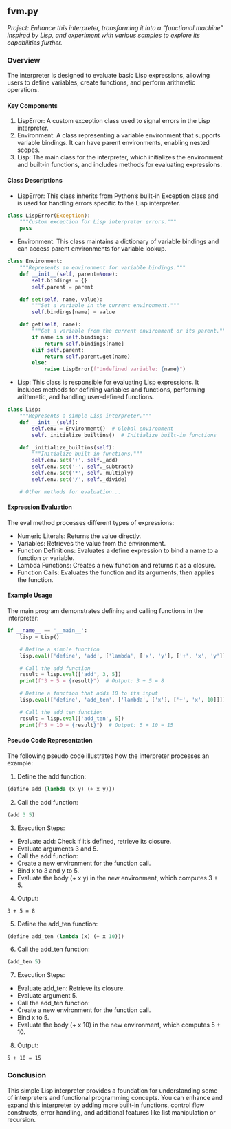 
## fvm.py

*Project: Enhance this interpreter, transforming it into a “functional machine” inspired by Lisp, and experiment with various samples to explore its capabilities further.*

### Overview

The interpreter is designed to evaluate basic Lisp expressions, allowing users to define variables, create functions, and perform arithmetic operations.

#### Key Components

1. LispError: A custom exception class used to signal errors in the Lisp interpreter.
2. Environment: A class representing a variable environment that supports variable bindings. It can have parent environments, enabling nested scopes.
3. Lisp: The main class for the interpreter, which initializes the environment and built-in functions, and includes methods for evaluating expressions.

#### Class Descriptions

* LispError: This class inherits from Python’s built-in Exception class and is used for handling errors specific to the Lisp interpreter.

```python
class LispError(Exception):
    """Custom exception for Lisp interpreter errors."""
    pass
```

* Environment: This class maintains a dictionary of variable bindings and can access parent environments for variable lookup.

```python
class Environment:
    """Represents an environment for variable bindings."""
    def __init__(self, parent=None):
        self.bindings = {}
        self.parent = parent

    def set(self, name, value):
        """Set a variable in the current environment."""
        self.bindings[name] = value

    def get(self, name):
        """Get a variable from the current environment or its parent."""
        if name in self.bindings:
            return self.bindings[name]
        elif self.parent:
            return self.parent.get(name)
        else:
            raise LispError(f"Undefined variable: {name}")
```

* Lisp: This class is responsible for evaluating Lisp expressions. It includes methods for defining variables and functions, performing arithmetic, and handling user-defined functions.

```python
class Lisp:
    """Represents a simple Lisp interpreter."""
    def __init__(self):
        self.env = Environment()  # Global environment
        self._initialize_builtins()  # Initialize built-in functions

    def _initialize_builtins(self):
        """Initialize built-in functions."""
        self.env.set('+', self._add)
        self.env.set('-', self._subtract)
        self.env.set('*', self._multiply)
        self.env.set('/', self._divide)

    # Other methods for evaluation...
```

#### Expression Evaluation

The eval method processes different types of expressions:

* Numeric Literals: Returns the value directly.
* Variables: Retrieves the value from the environment.
* Function Definitions: Evaluates a define expression to bind a name to a function or variable.
* Lambda Functions: Creates a new function and returns it as a closure.
* Function Calls: Evaluates the function and its arguments, then applies the function.

#### Example Usage

The main program demonstrates defining and calling functions in the interpreter:

```python
if __name__ == '__main__':
    lisp = Lisp()

    # Define a simple function
    lisp.eval(['define', 'add', ['lambda', ['x', 'y'], ['+', 'x', 'y']]])

    # Call the add function
    result = lisp.eval(['add', 3, 5])
    print(f"3 + 5 = {result}")  # Output: 3 + 5 = 8

    # Define a function that adds 10 to its input
    lisp.eval(['define', 'add_ten', ['lambda', ['x'], ['+', 'x', 10]]])

    # Call the add_ten function
    result = lisp.eval(['add_ten', 5])
    print(f"5 + 10 = {result}")  # Output: 5 + 10 = 15
```

#### Pseudo Code Representation

The following pseudo code illustrates how the interpreter processes an example:

1. Define the add function:

```lisp
(define add (lambda (x y) (+ x y)))
```

2. Call the add function:

```lisp
(add 3 5)
```

3. Execution Steps:
* Evaluate add: Check if it’s defined, retrieve its closure.
* Evaluate arguments 3 and 5.
* Call the add function:
* Create a new environment for the function call.
* Bind x to 3 and y to 5.
* Evaluate the body (+ x y) in the new environment, which computes 3 + 5.

4. Output:

```
3 + 5 = 8
```

5. Define the add_ten function:

```lisp
(define add_ten (lambda (x) (+ x 10)))
```

6. Call the add_ten function:

```lisp
(add_ten 5)
```

7. Execution Steps:
* Evaluate add_ten: Retrieve its closure.
* Evaluate argument 5.
* Call the add_ten function:
* Create a new environment for the function call.
* Bind x to 5.
* Evaluate the body (+ x 10) in the new environment, which computes 5 + 10.

8. Output:

```
5 + 10 = 15
```


### Conclusion

This simple Lisp interpreter provides a foundation for understanding some of interpreters and functional programming concepts. You can enhance and expand this interpreter by adding more built-in functions, control flow constructs, error handling, and additional features like list manipulation or recursion.
